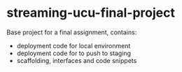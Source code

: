 # streaming-ucu-final-project

Base project for a final assignment, contains:
 - deployment code for local environment
 - deployment code for to push to staging
 - scaffolding, interfaces and code snippets